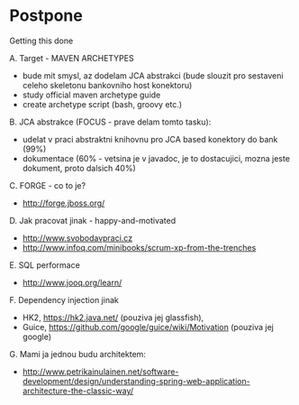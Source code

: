 Postpone
=========

Getting this done


A. Target - MAVEN ARCHETYPES
- bude mit smysl, az dodelam JCA abstrakci (bude slouzit pro sestaveni celeho skeletonu bankovniho host konektoru)
- study official maven archetype guide
- create archetype script (bash, groovy etc.)

B. JCA abstrakce (FOCUS - prave delam tomto tasku):
- udelat v praci abstraktni knihovnu pro JCA based konektory do bank (99%)
- dokumentace (60% - vetsina je v javadoc, je to dostacujici, mozna jeste dokument, proto dalsich 40%)
 
C. FORGE - co to je?
- http://forge.jboss.org/
 
D. Jak pracovat jinak - happy-and-motivated
* http://www.svobodavpraci.cz
* http://www.infoq.com/minibooks/scrum-xp-from-the-trenches
 

E. SQL performace
* http://www.jooq.org/learn/

F. Dependency injection jinak
* HK2, https://hk2.java.net/ (pouziva jej glassfish),
* Guice, https://github.com/google/guice/wiki/Motivation (pouziva jej google)

G. Mami ja jednou budu architektem:
* http://www.petrikainulainen.net/software-development/design/understanding-spring-web-application-architecture-the-classic-way/

